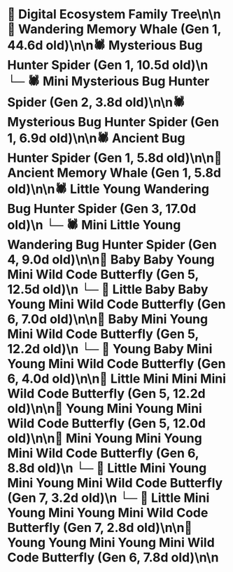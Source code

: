 # 🌳 Digital Ecosystem Family Tree\n\n🐋 Wandering Memory Whale (Gen 1, 44.6d old)\n\n🕷️ Mysterious Bug Hunter Spider (Gen 1, 10.5d old)\n  └─ 🕷️ Mini Mysterious Bug Hunter Spider (Gen 2, 3.8d old)\n\n🕷️ Mysterious Bug Hunter Spider (Gen 1, 6.9d old)\n\n🕷️ Ancient Bug Hunter Spider (Gen 1, 5.8d old)\n\n🐋 Ancient Memory Whale (Gen 1, 5.8d old)\n\n🕷️ Little Young Wandering Bug Hunter Spider (Gen 3, 17.0d old)\n  └─ 🕷️ Mini Little Young Wandering Bug Hunter Spider (Gen 4, 9.0d old)\n\n🦋 Baby Baby Young Mini Wild Code Butterfly (Gen 5, 12.5d old)\n  └─ 🦋 Little Baby Baby Young Mini Wild Code Butterfly (Gen 6, 7.0d old)\n\n🦋 Baby Mini Young Mini Wild Code Butterfly (Gen 5, 12.2d old)\n  └─ 🦋 Young Baby Mini Young Mini Wild Code Butterfly (Gen 6, 4.0d old)\n\n🦋 Little Mini Mini Mini Wild Code Butterfly (Gen 5, 12.2d old)\n\n🦋 Young Mini Young Mini Wild Code Butterfly (Gen 5, 12.0d old)\n\n🦋 Mini Young Mini Young Mini Wild Code Butterfly (Gen 6, 8.8d old)\n  └─ 🦋 Little Mini Young Mini Young Mini Wild Code Butterfly (Gen 7, 3.2d old)\n  └─ 🦋 Little Mini Young Mini Young Mini Wild Code Butterfly (Gen 7, 2.8d old)\n\n🦋 Young Young Mini Young Mini Wild Code Butterfly (Gen 6, 7.8d old)\n\n